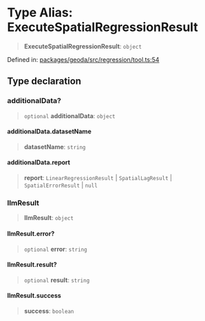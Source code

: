 # Type Alias: ExecuteSpatialRegressionResult

> **ExecuteSpatialRegressionResult**: `object`

Defined in: [packages/geoda/src/regression/tool.ts:54](https://github.com/GeoDaCenter/openassistant/blob/a9f2271d1019f6c25c10dd4b3bdb64fcf16999b2/packages/geoda/src/regression/tool.ts#L54)

## Type declaration

### additionalData?

> `optional` **additionalData**: `object`

#### additionalData.datasetName

> **datasetName**: `string`

#### additionalData.report

> **report**: `LinearRegressionResult` \| `SpatialLagResult` \| `SpatialErrorResult` \| `null`

### llmResult

> **llmResult**: `object`

#### llmResult.error?

> `optional` **error**: `string`

#### llmResult.result?

> `optional` **result**: `string`

#### llmResult.success

> **success**: `boolean`

